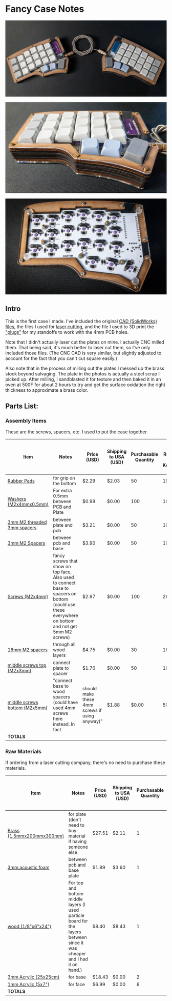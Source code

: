 # Fancy Case Notes

![top](../images/top.jpg)

![layers](../images/case_layers.jpg)

![back](../images/back.jpg)

## Intro

This is the first case I made. I've included the original [CAD (SolidWorks) files](CAD_files/), the files I used for [laser cutting](laser_cutter_files/), and the file I used to 3D print the ["plugs"](3Dprint_files/plug.STL) for my standoffs to work with the 4mm PCB holes.

Note that I didn't actually laser cut the plates on mine. I actually CNC milled them.  That being said, it's much better to laser cut them, so I've only included those files. (The CNC CAD is very similar, but slightly adjusted to account for the fact that you can't cut square easily.)

Also note that in the process of milling out the plates I messed up the brass stock beyond salvaging. The plate in the photos is actually a steel scrap I picked up.  After milling, I sandblasted it for texture and then baked it in an oven at 500F for about 2 hours to try and get the surface oxidation the right thickness to approximate a brass color.


## Parts List:

### Assembly Items

These are the screws, spacers, etc. I used to put the case together.

|Item|Notes|Price (USD)|Shipping to USA (USD)|Purchasable Quantity|Units Required for 1 Keyboard|How many more keyboards can be made|Price Each|Price per Keyboard|Ordered|TOTAL NEEDED TO SPEND:|
|---|---|---|---|---|---|---|---|---|---|---|
|[Rubber Pads](https://www.aliexpress.com/item/4000266239818.html)|for grip on the bottom|$2.29|$2.03|50|10|4.0|$0.09|$0.86|50|$4.32|
|[Washers (M2x4mmx0.5mm)](https://www.aliexpress.com/item/1005003631594043.html)|For extra 0.5mm between PCB and Plate|$0.99|$0.00|100|10|9.0|$0.01|$0.10|100|$0.99|
|[3mm M2 threaded 3mm spacers](https://www.aliexpress.com/item/1005003346233271.html)|between plate and pcb|$3.21|$0.00|50|10|4.0|$0.06|$0.64|50|$3.21|
|[3mm M2 Spacers](https://www.aliexpress.com/item/1005003223706742.html)|between pcb and base|$3.90|$0.00|50|10|4.0|$0.08|$0.78|50|$3.90|
|[Screws (M2x4mm)](https://www.aliexpress.com/item/4000225587487.html)|fancy screws that show on top face. Also used to connect base to spacers on bottom (could use these everywhere on bottom and not get 5mm M2 screws)|$2.97|$0.00|100|28|2.6|$0.03|$0.83|100|$2.97|
|[18mm M2 spacers](https://www.aliexpress.com/item/1005002913946631.html)|through all wood layers|$4.75|$0.00|30|18|0.7|$0.16|$2.85|30|$4.75|
|[middle screws top (M2x3mm)](https://www.aliexpress.com/item/1005003411992910.html)|connect plate to spacer|$1.70|$0.00|50|10|4.0|$0.03|$0.34|50|$1.70|
|[middle screws bottom (M2x5mm)](https://www.aliexpress.com/item/1005003411992910.html)|"connect base to wood spacers (could have used 4mm screws here instead. In fact| should make these 4mm screws if using anyway)"|$1.88|$0.00|50|18|1.8|$0.04|$0.68|50|$1.88|
|**TOTALS**||||||||**$7.08**||**$23.72**|

### Raw Materials

If ordering from a laser cutting company, there's no need to purchase these materials.

|Item|Notes|Price (USD)|Shipping to USA (USD)|Purchasable Quantity|Units Required for 1 Keyboard|How many more keyboards can be made|Price Each|Price per Keyboard|Ordered|TOTAL NEEDED TO SPEND:|
|---|---|---|---|---|---|---|---|---|---|---|
|[Brass (1.5mmx200mmx300mm)](https://www.aliexpress.com/item/1005002295553163.html)|for plate (don't need to buy material if having someone else|$27.51|$2.11|1|0.5|1.0|$29.62|$14.81|1|$29.62|
|[3mm acoustic foam](https://www.aliexpress.com/item/32938741689.html)|between pcb and base plate|$1.89|$3.60|1|1|1.0|$5.49|$5.49|2|$5.49|
|[wood (1/8"x6"x24")](https://ocoochhardwoods.com/scroll-saw-lumber/walnut/#walnut)|For top and bottom middle layers (I used particle board for the layers between since it was cheaper and I had it on hand.)|$8.40|$8.43|1|0.5|1.0|$16.83|$8.42|1|$16.83|
|[3mm Acrylic (25x25cm)](https://www.aliexpress.com/item/4000270915715.html)|for base|$18.43|$0.00|2|1|1.0|$9.22|$9.22|2|$18.43|
|[1mm Acrylic (5x7")](https://www.amazon.com/dp/B09KXZCPWR?psc=1&ref=ppx_yo2_dt_b_product_details)|for face|$6.99|$0.00|6|2|24.0|$1.17|$2.33|50|$6.99|
|**TOTALS**||||||||**$40.26**||**$77.36**|